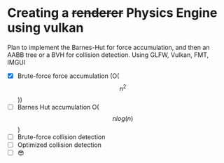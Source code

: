 # Creating a ~~renderer~~ Physics Engine using vulkan

Plan to implement the Barnes-Hut for force accumulation, and then an AABB tree or a BVH for collision detection.
Using GLFW, Vulkan, FMT, IMGUI

- [x] Brute-force force accumulation (O($$n^{2}$$))
- [ ] Barnes Hut accumulation O($$nlog(n)$$)
- [ ] Brute-force collision detection
- [ ] Optimized collision detection
- [ ] 😎
